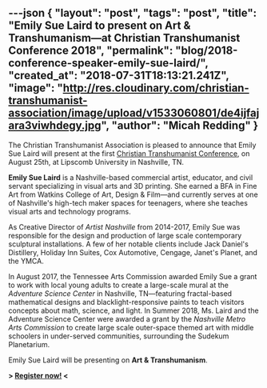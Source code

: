 ---json
{
	"layout": "post",
	"tags": "post",
    "title": "Emily Sue Laird to present on Art & Transhumanism—at Christian Transhumanist Conference 2018",
    "permalink": "blog/2018-conference-speaker-emily-sue-laird/",
    "created_at": "2018-07-31T18:13:21.241Z",
    "image":  "http://res.cloudinary.com/christian-transhumanist-association/image/upload/v1533060801/de4ijfajara3viwhdegy.jpg",
    "author": "Micah Redding"
}
---
The Christian Transhumanist Association is pleased to announce that Emily Sue Laird will present at the first [Christian Transhumanist Conference](https://www.christiantranshumanism.org/conference-tickets), on August 25th, at Lipscomb University in Nashville, TN.

**Emily Sue Laird** is a Nashville-based commercial artist, educator, and civil servant specializing in visual arts and 3D printing. She earned a BFA in Fine Art from Watkins College of Art, Design & Film—and currently serves at one of Nashville's high-tech maker spaces for teenagers, where she teaches visual arts and technology programs.

As Creative Director of *Artist Nashville* from 2014-2017, Emily Sue was responsible for the design and production of large scale contemporary sculptural installations. A few of her notable clients include Jack Daniel's Distillery, Holiday Inn Suites, Cox Automotive, Cengage, Janet's Planet, and the YMCA.

In August 2017, the Tennessee Arts Commission awarded Emily Sue a grant to work with local young adults to create a large-scale mural at the *Adventure Science Center* in Nashville, TN—featuring fractal-based mathematical designs and blacklight-responsive paints to teach visitors concepts about math, science, and light. In Summer 2018, Ms. Laird and the Adventure Science Center were awarded a grant by the *Nashville Metro Arts Commission* to create large scale outer-space themed art with middle schoolers in under-served communities, surrounding the Sudekum Planetarium.

Emily Sue Laird will be presenting on **Art & Transhumanism**.

**> [Register now!](https://www.christiantranshumanism.org/conference-tickets) <**
